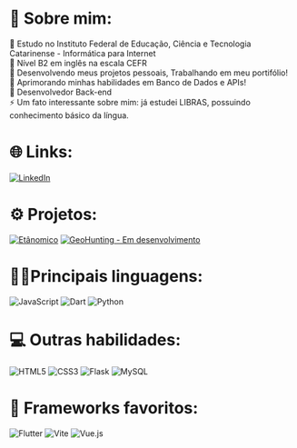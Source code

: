 # 💫 Sobre mim:
🧠 Estudo no Instituto Federal de Educação, Ciência e Tecnologia Catarinense - Informática para Internet<br>
🥇 Nível B2 em inglês na escala CEFR<br>
🔭 Desenvolvendo meus projetos pessoais, Trabalhando em meu portifólio!<br>
🌱 Aprimorando minhas habilidades em Banco de Dados e APIs!<br>
💬 Desenvolvedor Back-end<br>
⚡ Um fato interessante sobre mim: já estudei LIBRAS, possuindo conhecimento básico da língua.

# 🌐 Links:
[![LinkedIn](https://img.shields.io/badge/LinkedIn-%230077B5.svg?logo=linkedin&logoColor=white)](https://www.linkedin.com/in/sojoao/)

# ⚙️ Projetos:
[![Etânomico](https://img.shields.io/badge/Et%C3%A2nomico-darkgreen)](https://github.com/schumann7/etanomico-public)
[![GeoHunting - Em desenvolvimento](https://img.shields.io/badge/GeoHunting-green)](https://github.com/schumann7/geo-hunting)

# 👨‍💻Principais linguagens:
![JavaScript](https://img.shields.io/badge/javascript-%23323330.svg?style=for-the-badge&logo=javascript&logoColor=%23F7DF1E) 
![Dart](https://img.shields.io/badge/dart-%230175C2.svg?style=for-the-badge&logo=dart&logoColor=white)
![Python](https://img.shields.io/badge/python-3670A0?style=for-the-badge&logo=python&logoColor=ffdd54) 

# 💻 Outras habilidades:
![HTML5](https://img.shields.io/badge/html5-%23E34F26.svg?style=for-the-badge&logo=html5&logoColor=white) 
![CSS3](https://img.shields.io/badge/css3-%231572B6.svg?style=for-the-badge&logo=css3&logoColor=white) 
![Flask](https://img.shields.io/badge/flask-%23000.svg?style=for-the-badge&logo=flask&logoColor=white)
![MySQL](https://img.shields.io/badge/mysql-4479A1.svg?style=for-the-badge&logo=mysql&logoColor=white)

# 🧩 Frameworks favoritos:
![Flutter](https://img.shields.io/badge/Flutter-%2302569B.svg?style=for-the-badge&logo=Flutter&logoColor=white)
![Vite](https://img.shields.io/badge/vite-%23646CFF.svg?style=for-the-badge&logo=vite&logoColor=white)
![Vue.js](https://img.shields.io/badge/vuejs-%2335495e.svg?style=for-the-badge&logo=vuedotjs&logoColor=%234FC08D)
